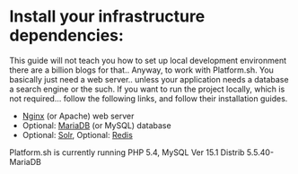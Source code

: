 # Install your infrastructure dependencies:

This guide will not teach you how to set up local development environment there
are a billion blogs for that.. Anyway, to work with Platform.sh. You basically
just need a web server.. unless your application needs a database a search
engine or the such. If you want to run the project locally, which is not
required... follow the following links, and follow their installation
guides.

-   [Nginx](http://nginx.org/) (or Apache) web server
-   Optional: [MariaDB](https://mariadb.org/) (or MySQL) database
-   Optional: [Solr](https://lucene.apache.org/solr/),
    Optional: [Redis](http://redis.io/)

Platform.sh is currently running PHP 5.4, MySQL Ver 15.1 Distrib
5.5.40-MariaDB <!-- FIXME VERIFY VERSIONS !-->
